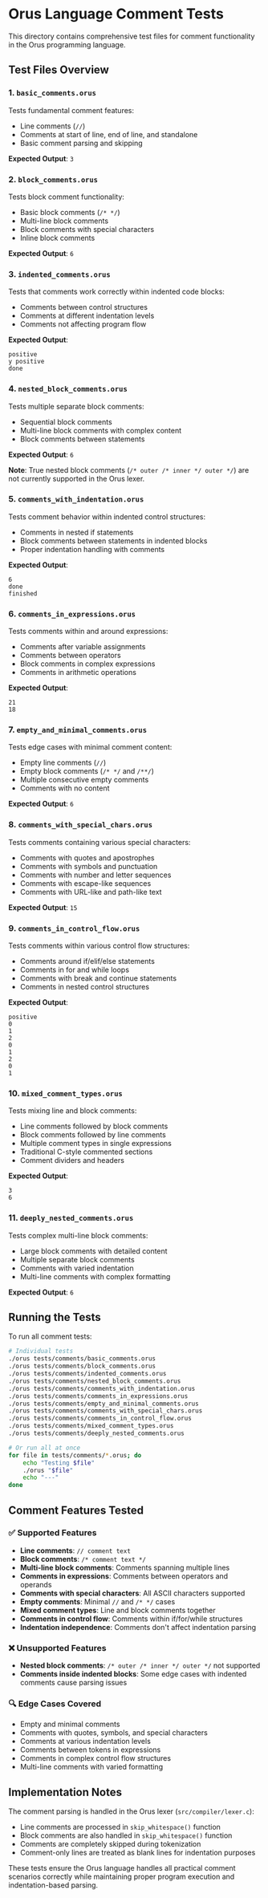 # Orus Language Comment Tests

This directory contains comprehensive test files for comment functionality in the Orus programming language.

## Test Files Overview

### 1. `basic_comments.orus`
Tests fundamental comment features:
- Line comments (`//`)
- Comments at start of line, end of line, and standalone
- Basic comment parsing and skipping

**Expected Output**: `3`

### 2. `block_comments.orus`
Tests block comment functionality:
- Basic block comments (`/* */`)
- Multi-line block comments
- Block comments with special characters
- Inline block comments

**Expected Output**: `6`

### 3. `indented_comments.orus`
Tests that comments work correctly within indented code blocks:
- Comments between control structures
- Comments at different indentation levels
- Comments not affecting program flow

**Expected Output**: 
```
positive
y positive
done
```

### 4. `nested_block_comments.orus`
Tests multiple separate block comments:
- Sequential block comments
- Multi-line block comments with complex content
- Block comments between statements

**Expected Output**: `6`

**Note**: True nested block comments (`/* outer /* inner */ outer */`) are not currently supported in the Orus lexer.

### 5. `comments_with_indentation.orus`
Tests comment behavior within indented control structures:
- Comments in nested if statements
- Block comments between statements in indented blocks
- Proper indentation handling with comments

**Expected Output**:
```
6
done
finished
```

### 6. `comments_in_expressions.orus`
Tests comments within and around expressions:
- Comments after variable assignments
- Comments between operators
- Block comments in complex expressions
- Comments in arithmetic operations

**Expected Output**:
```
21
18
```

### 7. `empty_and_minimal_comments.orus`
Tests edge cases with minimal comment content:
- Empty line comments (`//`)
- Empty block comments (`/* */` and `/**/`)
- Multiple consecutive empty comments
- Comments with no content

**Expected Output**: `6`

### 8. `comments_with_special_chars.orus`
Tests comments containing various special characters:
- Comments with quotes and apostrophes
- Comments with symbols and punctuation
- Comments with number and letter sequences
- Comments with escape-like sequences
- Comments with URL-like and path-like text

**Expected Output**: `15`

### 9. `comments_in_control_flow.orus`
Tests comments within various control flow structures:
- Comments around if/elif/else statements
- Comments in for and while loops
- Comments with break and continue statements
- Comments in nested control structures

**Expected Output**:
```
positive
0
1
2
0
1
2
0
1
```

### 10. `mixed_comment_types.orus`
Tests mixing line and block comments:
- Line comments followed by block comments
- Block comments followed by line comments
- Multiple comment types in single expressions
- Traditional C-style commented sections
- Comment dividers and headers

**Expected Output**:
```
3
6
```

### 11. `deeply_nested_comments.orus`
Tests complex multi-line block comments:
- Large block comments with detailed content
- Multiple separate block comments
- Comments with varied indentation
- Multi-line comments with complex formatting

**Expected Output**: `6`

## Running the Tests

To run all comment tests:

```bash
# Individual tests
./orus tests/comments/basic_comments.orus
./orus tests/comments/block_comments.orus
./orus tests/comments/indented_comments.orus
./orus tests/comments/nested_block_comments.orus
./orus tests/comments/comments_with_indentation.orus
./orus tests/comments/comments_in_expressions.orus
./orus tests/comments/empty_and_minimal_comments.orus
./orus tests/comments/comments_with_special_chars.orus
./orus tests/comments/comments_in_control_flow.orus
./orus tests/comments/mixed_comment_types.orus
./orus tests/comments/deeply_nested_comments.orus

# Or run all at once
for file in tests/comments/*.orus; do
    echo "Testing $file"
    ./orus "$file"
    echo "---"
done
```

## Comment Features Tested

### ✅ **Supported Features**
- **Line comments**: `// comment text`
- **Block comments**: `/* comment text */`
- **Multi-line block comments**: Comments spanning multiple lines
- **Comments in expressions**: Comments between operators and operands
- **Comments with special characters**: All ASCII characters supported
- **Empty comments**: Minimal `//` and `/* */` cases
- **Mixed comment types**: Line and block comments together
- **Comments in control flow**: Comments within if/for/while structures
- **Indentation independence**: Comments don't affect indentation parsing

### ❌ **Unsupported Features**
- **Nested block comments**: `/* outer /* inner */ outer */` not supported
- **Comments inside indented blocks**: Some edge cases with indented comments cause parsing issues

### 🔍 **Edge Cases Covered**
- Empty and minimal comments
- Comments with quotes, symbols, and special characters
- Comments at various indentation levels
- Comments between tokens in expressions
- Comments in complex control flow structures
- Multi-line comments with varied formatting

## Implementation Notes

The comment parsing is handled in the Orus lexer (`src/compiler/lexer.c`):
- Line comments are processed in `skip_whitespace()` function
- Block comments are also handled in `skip_whitespace()` function
- Comments are completely skipped during tokenization
- Comment-only lines are treated as blank lines for indentation purposes

These tests ensure the Orus language handles all practical comment scenarios correctly while maintaining proper program execution and indentation-based parsing.